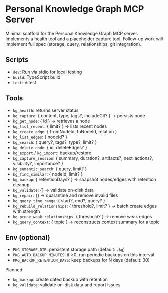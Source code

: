 # Personal Knowledge Graph MCP Server

Minimal scaffold for the Personal Knowledge Graph MCP server. Implements a health tool and a placeholder capture tool. Follow-up work will implement full spec (storage, query, relationships, git integration).

## Scripts
- `dev`: Run via stdio for local testing
- `build`: TypeScript build
- `test`: Vitest

## Tools
- `kg_health`: returns server status
- `kg_capture`: { content, type, tags?, includeGit? } → persists node
- `kg_get_node`: { id } → retrieves a node
- `kg_list_recent`: { limit? } → lists recent nodes
- `kg_create_edge`: { fromNodeId, toNodeId, relation }
- `kg_list_edges`: { nodeId? }
- `kg_search`: { query?, tags?, type?, limit? }
- `kg_delete_node`: { id, deleteEdges? }
- `kg_export` / `kg_import`: backup/restore
- `kg_capture_session`: { summary, duration?, artifacts?, next_actions?, visibility?, importance? }
- `kg_semantic_search`: { query, limit? }
- `kg_find_similar`: { nodeId, limit? }
 - `kg_backup`: { retentionDays? } → snapshot nodes/edges with retention cleanup
 - `kg_validate`: {} → validate on-disk data
 - `kg_repair`: {} → quarantine and remove invalid files
 - `kg_query_time_range`: { start?, end?, query? }
  - `kg_rebuild_relationships`: { threshold?, limit? } → batch create edges with strength
  - `kg_prune_weak_relationships`: { threshold? } → remove weak edges
 - `kg_query_context`: { topic } → reconstructs context summary for a topic

## Env (optional)
- `PKG_STORAGE_DIR`: persistent storage path (default: `.kg`)
- `PKG_AUTO_BACKUP_MINUTES`: if >0, run periodic backups on this interval
- `PKG_BACKUP_RETENTION_DAYS`: keep backups for N days (default: 30)

Planned:
- `kg_backup`: create dated backup with retention
- `kg_validate`: validate on-disk data and report issues


